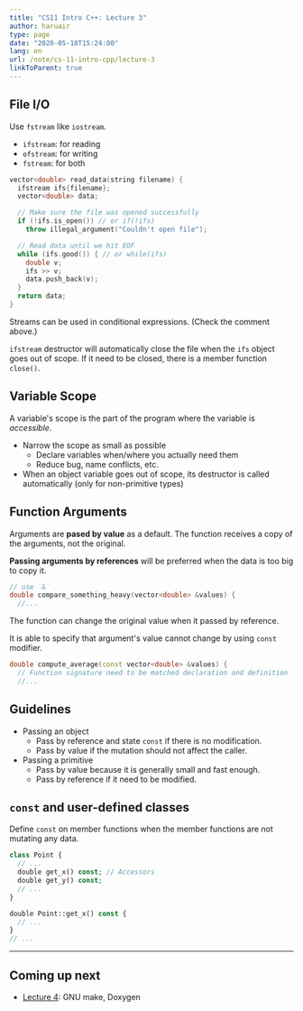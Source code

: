 ```yaml
---
title: "CS11 Intro C++: Lecture 3"
author: haruair
type: page
date: "2020-05-18T15:24:00"
lang: en
url: /note/cs-11-intro-cpp/lecture-3
linkToParent: true
---
```


## File I/O

Use `fstream` like `iostream`.

- `ifstream`: for reading
- `ofstream`: for writing
- `fstream`: for both

```cpp
vector<double> read_data(string filename) {
  ifstream ifs{filename};
  vector<double> data;

  // Make sure the file was opened successfully
  if (!ifs.is_open()) // or if(!ifs)
    throw illegal_argument("Couldn't open file");

  // Read data until we hit EOF
  while (ifs.good()) { // or while(ifs)
    double v;
    ifs >> v;
    data.push_back(v);
  }
  return data;
}
```

Streams can be used in conditional expressions. (Check the comment above.)

`ifstream` destructor will automatically close the file when the `ifs` object goes out of scope. If it need to be closed, there is a member function `close()`.

## Variable Scope

A variable's scope is the part of the program where the variable is _accessible_.

- Narrow the scope as small as possible
  - Declare variables when/where you actually need them
  - Reduce bug, name conflicts, etc.
- When an object variable goes out of scope, its destructor is called automatically (only for non-primitive types)

## Function Arguments

Arguments are **pased by value** as a default. The function receives a copy of the arguments, not the original.

**Passing arguments by references** will be preferred when the data is too big to copy it.

```cpp
// use `&`
double compare_something_heavy(vector<double> &values) {
  //...
```

The function can change the original value when it passed by reference.

It is able to specify that argument's value cannot change by using `const` modifier.

```cpp
double compute_average(const vector<double> &values) {
  // Function signature need to be matched declaration and definition
  //...
```

## Guidelines

- Passing an object
  - Pass by reference and state `const` if there is no modification.
  - Pass by value if the mutation should not affect the caller.
- Passing a primitive
  - Pass by value because it is generally small and fast enough.
  - Pass by reference if it need to be modified.

## `const` and user-defined classes

Define `const` on member functions when the member functions are not mutating any data.

```php
class Point {
  // ...
  double get_x() const; // Accessors
  double get_y() const;
  // ...
}

double Point::get_x() const {
  // ...
}
// ...
```

---

## Coming up next


- [Lecture 4](/note/cs-11-intro-cpp/lecture-4): GNU make, Doxygen
